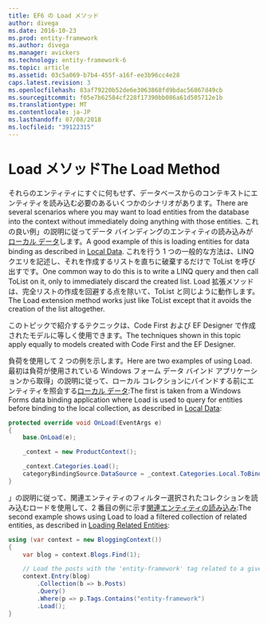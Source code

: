 ```yaml
---
title: EF6 の Load メソッド
author: divega
ms.date: 2016-10-23
ms.prod: entity-framework
ms.author: divega
ms.manager: avickers
ms.technology: entity-framework-6
ms.topic: article
ms.assetid: 03c5a069-b7b4-455f-a16f-ee3b96cc4e28
caps.latest.revision: 3
ms.openlocfilehash: 83af79220b52de6e3063868fd9bdac56867d49cb
ms.sourcegitcommit: f05e7b62584cf228f17390bb086a61d505712e1b
ms.translationtype: MT
ms.contentlocale: ja-JP
ms.lasthandoff: 07/08/2018
ms.locfileid: "39122315"
---
```

# <a name="the-load-method"></a><span data-ttu-id="72d7f-102">Load メソッド</span><span class="sxs-lookup"><span data-stu-id="72d7f-102">The Load Method</span></span>
<span data-ttu-id="72d7f-103">それらのエンティティにすぐに何もせず、データベースからのコンテキストにエンティティを読み込む必要のあるいくつかのシナリオがあります。</span><span class="sxs-lookup"><span data-stu-id="72d7f-103">There are several scenarios where you may want to load entities from the database into the context without immediately doing anything with those entities.</span></span> <span data-ttu-id="72d7f-104">これの良い例」の説明に従ってデータ バインディングのエンティティの読み込みが[ローカル データ](~/ef6/querying/local-data.md)します。</span><span class="sxs-lookup"><span data-stu-id="72d7f-104">A good example of this is loading entities for data binding as described in [Local Data](~/ef6/querying/local-data.md).</span></span> <span data-ttu-id="72d7f-105">これを行う 1 つの一般的な方法は、LINQ クエリを記述し、それを作成するリストを直ちに破棄するだけで ToList を呼び出すです。</span><span class="sxs-lookup"><span data-stu-id="72d7f-105">One common way to do this is to write a LINQ query and then call ToList on it, only to immediately discard the created list.</span></span> <span data-ttu-id="72d7f-106">Load 拡張メソッドは、完全リストの作成を回避する点を除いて、ToList と同じように動作します。</span><span class="sxs-lookup"><span data-stu-id="72d7f-106">The Load extension method works just like ToList except that it avoids the creation of the list altogether.</span></span>  

<span data-ttu-id="72d7f-107">このトピックで紹介するテクニックは、Code First および EF Designer で作成されたモデルに等しく使用できます。</span><span class="sxs-lookup"><span data-stu-id="72d7f-107">The techniques shown in this topic apply equally to models created with Code First and the EF Designer.</span></span>  

<span data-ttu-id="72d7f-108">負荷を使用して 2 つの例を示します。</span><span class="sxs-lookup"><span data-stu-id="72d7f-108">Here are two examples of using Load.</span></span> <span data-ttu-id="72d7f-109">最初は負荷が使用されている Windows フォーム データ バインド アプリケーションから取得」の説明に従って、ローカル コレクションにバインドする前にエンティティを照会する[ローカル データ](~/ef6/querying/local-data.md):</span><span class="sxs-lookup"><span data-stu-id="72d7f-109">The first is taken from a Windows Forms data binding application where Load is used to query for entities before binding to the local collection, as described in [Local Data](~/ef6/querying/local-data.md):</span></span>  

``` csharp
protected override void OnLoad(EventArgs e)
{
    base.OnLoad(e);

    _context = new ProductContext();

    _context.Categories.Load();
    categoryBindingSource.DataSource = _context.Categories.Local.ToBindingList();
}
```  

<span data-ttu-id="72d7f-110">」の説明に従って、関連エンティティのフィルター選択されたコレクションを読み込むロードを使用して、2 番目の例に示す[関連エンティティの読み込み](~/ef6/querying/related-data.md):</span><span class="sxs-lookup"><span data-stu-id="72d7f-110">The second example shows using Load to load a filtered collection of related entities, as described in [Loading Related Entities](~/ef6/querying/related-data.md):</span></span>  

``` csharp
using (var context = new BloggingContext())
{
    var blog = context.Blogs.Find(1);

    // Load the posts with the 'entity-framework' tag related to a given blog
    context.Entry(blog)
        .Collection(b => b.Posts)
        .Query()
        .Where(p => p.Tags.Contains("entity-framework")
        .Load();
}
```  
